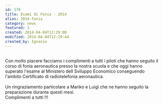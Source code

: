 ```yaml
---
id: 176
title: Esami di Fonia - 2014
alias: 2014-fonia
category: news
featured: 1
created: 2014-04-04T12:29:00
modified: 2014-04-04T12:29:44
created_by: Ignazio
---
```

<p>
 <img alt="" border="0" src="images/stories/2014-04-fonia.jpg"/>
 <br/>
 <br/>
 Con molto piacere facciamo i complimenti a tutti i piloti che hanno seguito il corso di fonia aeronautica presso la nostra scuola e che oggi hanno superato l'esame al Ministero dell Sviluppo Economico conseguendo l'ambito Certificato di radiotelefonia aeronautica.
 <br/>
 <br/>
 Un ringraziamento particolare a Mariko e Luigi che ne hanno seguito la preparazione durante questi mesi.
 <br/>
 Complimenti a tutti !!!
</p>
